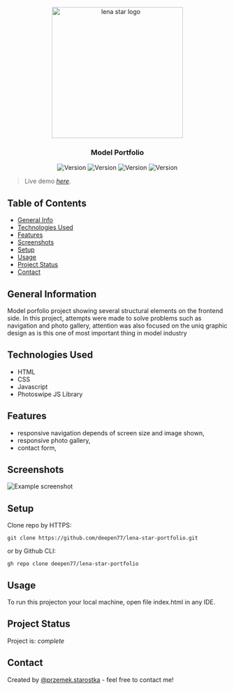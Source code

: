 <p align="center" style="padding: 20px>
  <a href="https://lena-star-porfoliov1.netlify.app" rel="noopener noreferrer">
    <img width="300" src="https://res.cloudinary.com/dxom9bksx/image/upload/v1646160865/sreenshots/lena-star-logo_xl07b5.jpg" alt="lena star logo">
  </a>
</p>
<h3 align="center">Model Portfolio</h3>

<p align="center">
    <img src="https://img.shields.io/badge/HTML--orange" alt="Version">
    <img src="https://img.shields.io/badge/CSS--blue" alt="Version">
    <img src="https://img.shields.io/badge/JS--yellow" alt="Version">
    <img src="https://img.shields.io/badge/PhotoSwipe-library-lightgrey" alt="Version">
</p>


> Live demo [_here_](https://lena-star-porfoliov1.netlify.app).


## Table of Contents
* [General Info](#general-information)
* [Technologies Used](#technologies-used)
* [Features](#features)
* [Screenshots](#screenshots)
* [Setup](#setup)
* [Usage](#usage)
* [Project Status](#project-status)
* [Contact](#contact)


## General Information
Model porfolio project showing several structural elements on the frontend side.
In this project, attempts were made to solve problems such as navigation and photo gallery,  attention was also focused on the uniq graphic design as is this one of most important thing in model industry


## Technologies Used
- HTML
- CSS
- Javascript
- Photoswipe JS Library


## Features
- responsive navigation depends of screen size and image shown,
- responsive photo gallery,
- contact form,


## Screenshots
![Example screenshot](https://res.cloudinary.com/dxom9bksx/image/upload/v1646149464/sreenshots/lena-portfolio-screenshot-smaller_c9uhdq.png)



## Setup
Clone repo by HTTPS:
```
git clone https://github.com/deepen77/lena-star-portfolio.git
```

or by Github CLI:
```
gh repo clone deepen77/lena-star-portfolio
```

## Usage
To run this projecton your local machine, open file index.html in any IDE.



## Project Status
Project is:  _complete_



## Contact
Created by [@przemek.starostka](https://www.przemekstarostka.com/) - feel free to contact me!
